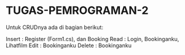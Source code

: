 # TUGAS-PEMROGRAMAN-2

Untuk CRUDnya ada di bagian berikut:

Insert : Register (Form1.cs), dan Booking
Read : Login, Bookinganku, Lihatfilm
Edit : Bookinganku
Delete : Bookinganku
